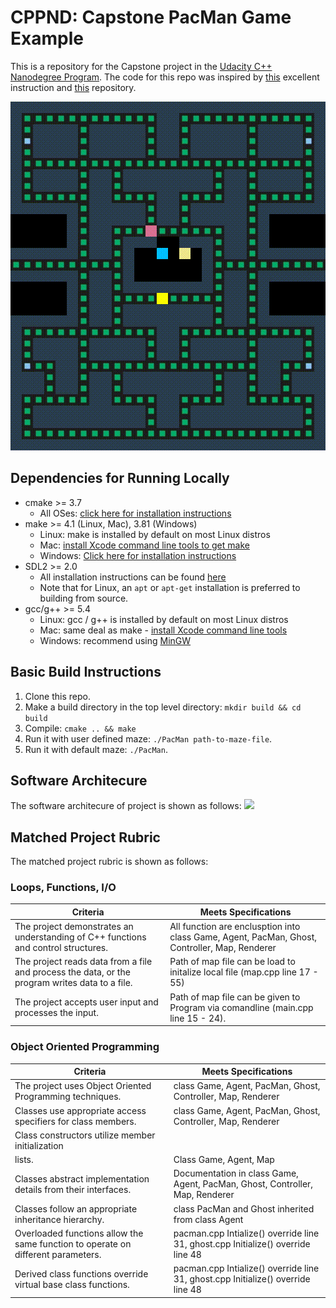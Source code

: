 # CPPND: Capstone PacMan Game Example

This is a repository for the Capstone project in the [Udacity C++ Nanodegree Program](https://www.udacity.com/course/c-plus-plus-nanodegree--nd213). The code for this repo was inspired by [this](https://engineering.purdue.edu/OOSD/F2009/Assignments/IPA/pacman.html) excellent instruction and [this](https://github.com/tkilminster/pacman) repository.

<img src="images/pacman.gif"/>

## Dependencies for Running Locally
* cmake >= 3.7
  * All OSes: [click here for installation instructions](https://cmake.org/install/)
* make >= 4.1 (Linux, Mac), 3.81 (Windows)
  * Linux: make is installed by default on most Linux distros
  * Mac: [install Xcode command line tools to get make](https://developer.apple.com/xcode/features/)
  * Windows: [Click here for installation instructions](http://gnuwin32.sourceforge.net/packages/make.htm)
* SDL2 >= 2.0
  * All installation instructions can be found [here](https://wiki.libsdl.org/Installation)
  * Note that for Linux, an `apt` or `apt-get` installation is preferred to building from source.
* gcc/g++ >= 5.4
  * Linux: gcc / g++ is installed by default on most Linux distros
  * Mac: same deal as make - [install Xcode command line tools](https://developer.apple.com/xcode/features/)
  * Windows: recommend using [MinGW](http://www.mingw.org/)

## Basic Build Instructions

1. Clone this repo.
2. Make a build directory in the top level directory: `mkdir build && cd build`
3. Compile: `cmake .. && make`
4. Run it with user defined maze: `./PacMan path-to-maze-file`.
5. Run it with default maze: `./PacMan`.

## Software Architecure
The software architecure of project is shown as follows:
<img src="images/pacman_uml.png"/>

## Matched Project Rubric
The matched project rubric is shown as follows:

### Loops, Functions, I/O
| Criteria | Meets Specifications |
| -------- | -------------------- |
| The project demonstrates an understanding of C++ functions and control structures.             | All function are enclusption into class Game, Agent, PacMan, Ghost, Controller, Map, Renderer |
| The project reads data from a file and process the data, or the program writes data to a file. | Path of map file can be load to initalize local file (map.cpp line 17 - 55) |
| The project accepts user input and processes the input.                                        | Path of map file can be given to Program via comandline (main.cpp line 15 - 24). |

### Object Oriented Programming
| Criteria | Meets Specifications |
| -------- | -------------------- |
|The project uses Object Oriented Programming techniques. | class Game, Agent, PacMan, Ghost, Controller, Map, Renderer |
| Classes use appropriate access specifiers for class members. | class Game, Agent, PacMan, Ghost, Controller, Map, Renderer |
| Class constructors utilize member initialization
lists.                                       | Class Game, Agent, Map |
| Classes abstract implementation details from their interfaces.| Documentation in class Game, Agent, PacMan, Ghost, Controller, Map, Renderer |
| Classes follow an appropriate inheritance hierarchy. | class PacMan and Ghost inherited from class Agent |
| Overloaded functions allow the same function to operate on different parameters.| pacman.cpp Intialize() override line 31, ghost.cpp Initialize() override line 48|
| Derived class functions override virtual base class functions.| pacman.cpp Intialize() override line 31, ghost.cpp Initialize() override line 48|
